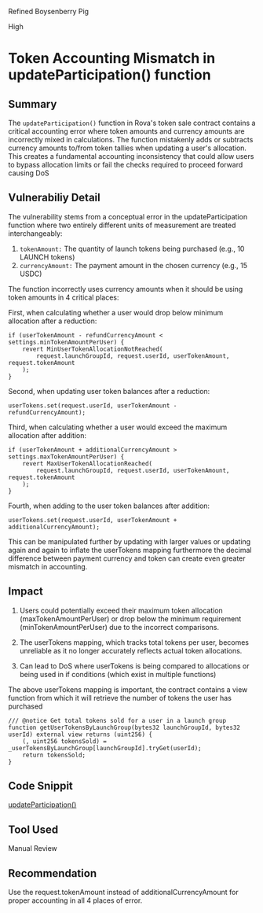 Refined Boysenberry Pig

High

# Token Accounting Mismatch in updateParticipation() function

## Summary

The `updateParticipation()` function in Rova's token sale contract contains a critical accounting error where token amounts and currency amounts are incorrectly mixed in calculations. The function mistakenly adds or subtracts currency amounts to/from token tallies when updating a user's allocation. This creates a fundamental accounting inconsistency that could allow users to bypass allocation limits or fail the checks required to proceed forward causing DoS

## Vulnerabiliy Detail

The vulnerability stems from a conceptual error in the updateParticipation function where two entirely different units of measurement are treated interchangeably:

1. `tokenAmount:` The quantity of launch tokens being purchased (e.g., 10 LAUNCH tokens)
2. `currencyAmount:` The payment amount in the chosen currency (e.g., 15 USDC)

The function incorrectly uses currency amounts when it should be using token amounts in 4 critical places:

First, when calculating whether a user would drop below minimum allocation after a reduction:
```solidity
if (userTokenAmount - refundCurrencyAmount < settings.minTokenAmountPerUser) {
    revert MinUserTokenAllocationNotReached(
        request.launchGroupId, request.userId, userTokenAmount, request.tokenAmount
    );
}
```

Second, when updating user token balances after a reduction:
```solidity
userTokens.set(request.userId, userTokenAmount - refundCurrencyAmount);
```

Third, when calculating whether a user would exceed the maximum allocation after addition:
```solidity
if (userTokenAmount + additionalCurrencyAmount > settings.maxTokenAmountPerUser) {
    revert MaxUserTokenAllocationReached(
        request.launchGroupId, request.userId, userTokenAmount, request.tokenAmount
    );
}
```

Fourth, when adding to the user token balances after addition: 
```solidity
userTokens.set(request.userId, userTokenAmount + additionalCurrencyAmount);
```

This can be manipulated further by updating with larger values or updating again and again to inflate the userTokens mapping furthermore the decimal difference between payment currency and token can create even greater mismatch in accounting. 

## Impact

1. Users could potentially exceed their maximum token allocation (maxTokenAmountPerUser) or drop below the minimum requirement (minTokenAmountPerUser) due to the incorrect comparisons.

2. The userTokens mapping, which tracks total tokens per user, becomes unreliable as it no longer accurately reflects actual token allocations.

3. Can lead to DoS where userTokens is being compared to allocations or being used in if conditions (which exist in multiple functions)

The above userTokens mapping is important, the contract contains a view function from which it will retrieve the number of tokens the user has purchased

```solidity
/// @notice Get total tokens sold for a user in a launch group
function getUserTokensByLaunchGroup(bytes32 launchGroupId, bytes32 userId) external view returns (uint256) {
    (, uint256 tokensSold) = _userTokensByLaunchGroup[launchGroupId].tryGet(userId);
    return tokensSold;
}
```

## Code Snippit

[updateParticipation()](https://github.com/dpm-labs/rova-contracts/blob/main/src/Launch.sol#L312-L399)

## Tool Used

Manual Review

## Recommendation

Use the request.tokenAmount instead of additionalCurrencyAmount for proper accounting in all 4 places of error.